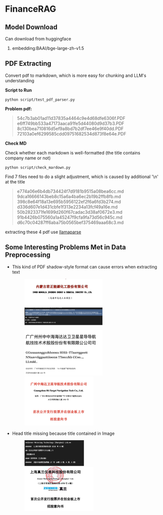 # FinanceRAG

## Model Download

Can download from huggingface

1. embedding:BAAI/bge-large-zh-v1.5

## PDF Extracting

Convert pdf to markdown, which is more easy for chunking and LLM's understanding

**Script to Run**

```{shell}
python script/test_pdf_parser.py
```

**Problem pdf:**

> 54c7b3ab01ad11d37835a4464c9e4d68dfe6306f.PDF
> e6ff749bb533a47173aaca91fe5d44080d9d37b3.PDF
> 8c130bea710816d5ef9a8bd7b2df7ee46e9f40dd.PDF
> 72103a0ef6299585cdd09751682534d873f8e64e.PDF

**Check MD**

Check whether each markdown is well-formatted (the title contains company name or not)

```{shell}
python script/check_mardown.py
```

Find 7 files need to do a slight adjustment, which is caused by additional '\n' at the title
> e774a06e6b4db734424f7d9181b9515a08bea6cc.md
> 9dca16666143beb8c15a6a4ba6ec2b19b2ffb8fb.md
> 398c8e64f18a13e695b5956122ef2f6a6fd3b274.md
> d336d607e1d431cbfe1f313e2234a13fcf49a16e.md
> 50b2823371fe1699d260f67cadac3d38af0672e3.md
> 91b4426b075560a1a45247f9cfa9fa73d56c945c.md
> d6c70c04287ff6aba75b0565bef375469aaa68c3.md

extracting these 4 pdf use [llamaparse](https://cloud.llamaindex.ai/)



## Some Interesting Problems Met in Data Preprocessing

- This kind of PDF shadow-style format can cause errors when extracting text

  <figure class="half">
    <img src="./README.assets/image-20241111232401793.png" alt="image-20241111232401793" style="zoom:25%;" />
    <img src="./README.assets/image-20241111232625978.png" alt="image-20241111232625978" style="zoom:25%;" />
  </figure>
  <figure class="half">
    <img src="./README.assets/image-20241111233949605.png" alt="image-20241111233949605" style="zoom:25%;" />
    <img src="./README.assets/image-20241111234118592.png" alt="image-20241111234118592" style="zoom:25%;" />
  </figure>

  

- Head title missing because title contained in Image

  <figure class="half">
    <img src="./README.assets/image-20241111233256138.png" alt="image-20241111233256138" style="zoom:25%;" />
    <img src="./README.assets/image-20241111233215573.png" alt="image-20241111233215573" style="zoom:25%;" />
  </figure>

  

  

  



